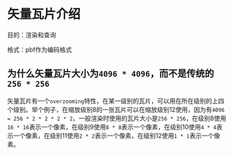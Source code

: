 # 矢量瓦片介绍

目的：渲染和查询

格式：pbf作为编码格式

## 为什么矢量瓦片大小为`4096 * 4096`，而不是传统的`256 * 256`

矢量瓦片有一个`overzooming`特性，在某一级别的瓦片，可以用在所在级别的上四个级别。举个例子，在缩放级别8的一张瓦片可以在缩放级别12使用，因为有`4096 = 256 * 2 * 2 * 2 * 2`，一般渲染时使用的瓦片大小是`256 * 256`，在级别8使用`16 * 16`表示一个像素，在级别9使用`8 * 8`表示一个像素，在级别10使用`4 * 4`表示一个像素，在级别11使用`2 * 2`表示一个像素，在级别12使用`1 * 1`表示一个像素。